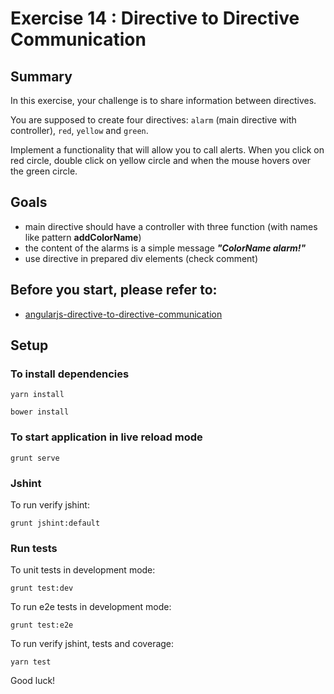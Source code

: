 # Exercise 14 : Directive to Directive Communication

## Summary
In this exercise, your challenge is to share information between directives. 

You are supposed to create four directives:
`alarm` (main directive with controller), `red`, `yellow` and `green`.

Implement a functionality that will allow you to call alerts. When you click on red circle, double click on yellow circle and when the mouse hovers over the 
green circle. 

## Goals
* main directive should have a controller with three function (with names like pattern **addColorName**)
* the content of the alarms is a simple message ***"ColorName alarm!"***
* use directive in prepared div elements (check comment)
 
## Before you start, please refer to:
 * [angularjs-directive-to-directive-communication](https://egghead.io/lessons/angularjs-directive-to-directive-communication)

## Setup
 
### To install dependencies 

```
yarn install
```

```
bower install
```

### To start application in live reload mode

    grunt serve
    
### Jshint
To run verify jshint:
    
    grunt jshint:default

### Run tests

To unit tests in development mode:
    
    grunt test:dev
    
To run e2e tests in development mode:

    grunt test:e2e

To run verify jshint, tests and coverage:

    yarn test

Good luck!
